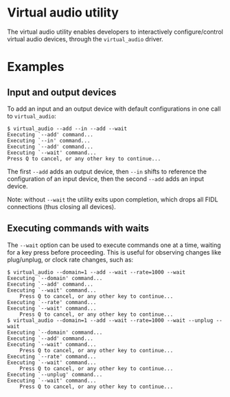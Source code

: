 # Virtual audio utility

The virtual audio utility enables developers to interactively configure/control virtual audio
devices, through the `virtual_audio` driver.

# Examples

## Input and output devices

To add an input and an output device with default configurations in one call to `virtual_audio`:

```
$ virtual_audio --add --in --add --wait
Executing `--add' command...
Executing `--in' command...
Executing `--add' command...
Executing `--wait' command...
Press Q to cancel, or any other key to continue...
```

The first `--add` adds an output device, then `--in` shifts to reference the configuration of an
input device, then the second `--add` adds an input device.

Note: without `--wait` the utility exits upon completion, which drops all FIDL connections (thus
closing all devices).

## Executing commands with waits

The `--wait` option can be used to execute commands one at a time, waiting for a key press before
proceeding. This is useful for observing changes like plug/unplug, or clock rate changes, such as:

```
$ virtual_audio --domain=1 --add --wait --rate=1000 --wait
Executing `--domain' command...
Executing `--add' command...
Executing `--wait' command...
	Press Q to cancel, or any other key to continue...
Executing `--rate' command...
Executing `--wait' command...
	Press Q to cancel, or any other key to continue...
$ virtual_audio --domain=1 --add --wait --rate=1000 --wait --unplug --wait
Executing `--domain' command...
Executing `--add' command...
Executing `--wait' command...
	Press Q to cancel, or any other key to continue...
Executing `--rate' command...
Executing `--wait' command...
	Press Q to cancel, or any other key to continue...
Executing `--unplug' command...
Executing `--wait' command...
	Press Q to cancel, or any other key to continue...
```
